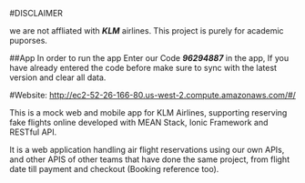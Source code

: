 #DISCLAIMER

we are not affliated with ***KLM*** airlines.
This project is purely for academic puporses.

##App
In order to run the app Enter our Code ***96294887***  in the app,
If you have already entered the code before make sure to sync with the latest version and clear all data.



#Website: http://ec2-52-26-166-80.us-west-2.compute.amazonaws.com/#/

This is a mock web and mobile app for KLM Airlines,
supporting reserving fake flights online developed with MEAN Stack,
Ionic Framework and RESTful API.

It is a web application handling air flight reservations using our own APIs,
and other APIS of other teams that have done the same project,
from flight date till payment and checkout (Booking reference too).